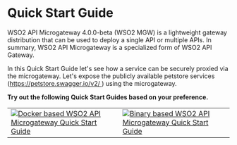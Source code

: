 # Quick Start Guide

WSO2 API Microgateway 4.0.0-beta (WSO2 MGW) is a lightweight gateway distribution that can be used to deploy a single API or multiple APIs. In summary, WSO2 API Microgateway is a specialized form of WSO2 API Gateway.

In this Quick Start Guide let's see how a service can be securely proxied via the microgateway. Let's expose the publicly available petstore services (https://petstore.swagger.io/v2/ ) using the microgateway.

**Try out the following Quick Start Guides based on your preference.**

|                                                                                                                                                                                                  |                                                                                                                                                                                                  |
|--------------------------------------------------------------------------------------------------------------------------------------------------------------------------------------------------|--------------------------------------------------------------------------------------------------------------------------------------------------------------------------------------------------|
| [![Docker based WSO2 API Microgateway Quick Start Guide]({{base_path}}/assets/img/deploy/mgw/docker-logo.png "Docker based WSO2 API Microgateway Quick Start Guide")]({{base_path}}/getting-started/quick-start-guide/quick-start-guide-docker/) | [![Binary based WSO2 API Microgateway Quick Start Guide]({{base_path}}/assets/img/getting-started/binary.png "Binary based WSO2 API Microgateway Quick Start Guide")]({{base_path}}/getting-started/quick-start-guide/quick-start-guide-binary/) |


